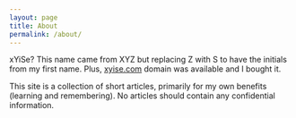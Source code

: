```yaml
---
layout: page
title: About
permalink: /about/
---
```


xYiSe? This name came from XYZ but replacing Z with S to have the initials from my first name. Plus, [xyise.com](http://xyise.com) domain was available and I bought it. 

This site is a collection of short articles, primarily for my own benefits (learning and remembering). No articles should contain any confidential information. 


<!-- This is the base Jekyll theme. You can find out more info about customizing your Jekyll theme, as well as basic Jekyll usage documentation at [jekyllrb.com](https://jekyllrb.com/)

You can find the source code for Minima at GitHub:
[jekyll][jekyll-organization] /
[minima](https://github.com/jekyll/minima)

You can find the source code for Jekyll at GitHub:
[jekyll][jekyll-organization] /
[jekyll](https://github.com/jekyll/jekyll)


[jekyll-organization]: https://github.com/jekyll -->
